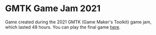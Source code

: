 # GMTK Game Jam 2021
Game created during the 2021 GMTK (Game Maker's Toolkit) game jam, which lasted 48 hours. You can play the final game [here](https://jonathanaykroyd.itch.io/renegade-link-v2).

